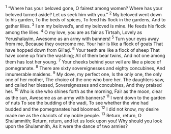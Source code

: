 <sup>1</sup> “Where has your beloved gone, O fairest among women? Where has your beloved turned aside? Let us seek him with you.”
<sup>2</sup> My beloved went down to his garden, To the beds of spices, To feed his flock in the gardens, And to gather lilies.
<sup>3</sup> I am my beloved’s, and my beloved is mine. He feeds his flock among the lilies.
<sup>4</sup> O my love, you are as fair as Tirtsah, Lovely as Yerushalayim, Awesome as an army with banners!
<sup>5</sup> Turn your eyes away from me, Because they overcome me. Your hair is like a flock of goats That have hopped down from Gil‛aḏ.
<sup>6</sup> Your teeth are like a flock of sheep That have come up from the washing; All of them bear twins, And not one among them has lost her young.
<sup>7</sup> Your cheeks behind your veil are like a piece of pomegranate.
<sup>8</sup> There are sixty sovereignesses and eighty concubines, And innumerable maidens.
<sup>9</sup> My dove, my perfect one, Is the only one, the only one of her mother, The choice of the one who bore her. The daughters saw, and called her blessed, Sovereignesses and concubines, And they praised her.
<sup>10</sup> Who is she who shines forth as the morning, Fair as the moon, clear as the sun, Awesome as an army with banners?
<sup>11</sup> I went down to the garden of nuts To see the budding of the wadi, To see whether the vine had budded and the pomegranates had bloomed.
<sup>12</sup> I did not know, my desire made me as the chariots of my noble people.
<sup>13</sup> Return, return, O Shulammith; Return, return, and let us look upon you! Why should you look upon the Shulammith, As it were the dance of two armies?
